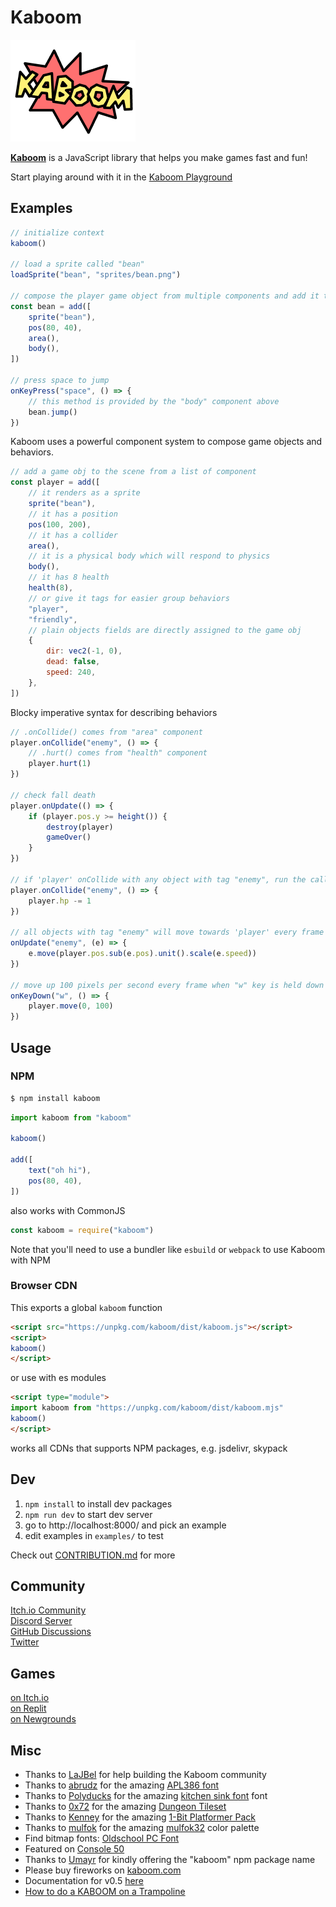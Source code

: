 # Kaboom

![kaboom](kaboom.png)

[**Kaboom**](https://kaboomjs.com) is a JavaScript library that helps you make games fast and fun!

Start playing around with it in the [Kaboom Playground](https://kaboomjs.com/play)

## Examples

```js
// initialize context
kaboom()

// load a sprite called "bean"
loadSprite("bean", "sprites/bean.png")

// compose the player game object from multiple components and add it to the game
const bean = add([
    sprite("bean"),
    pos(80, 40),
    area(),
    body(),
])

// press space to jump
onKeyPress("space", () => {
    // this method is provided by the "body" component above
    bean.jump()
})
```

Kaboom uses a powerful component system to compose game objects and behaviors.

```js
// add a game obj to the scene from a list of component
const player = add([
    // it renders as a sprite
    sprite("bean"),
    // it has a position
    pos(100, 200),
    // it has a collider
    area(),
    // it is a physical body which will respond to physics
    body(),
    // it has 8 health
    health(8),
    // or give it tags for easier group behaviors
    "player",
    "friendly",
    // plain objects fields are directly assigned to the game obj
    {
        dir: vec2(-1, 0),
        dead: false,
        speed: 240,
    },
])
```

Blocky imperative syntax for describing behaviors

```js
// .onCollide() comes from "area" component
player.onCollide("enemy", () => {
    // .hurt() comes from "health" component
    player.hurt(1)
})

// check fall death
player.onUpdate(() => {
    if (player.pos.y >= height()) {
        destroy(player)
        gameOver()
    }
})

// if 'player' onCollide with any object with tag "enemy", run the callback
player.onCollide("enemy", () => {
    player.hp -= 1
})

// all objects with tag "enemy" will move towards 'player' every frame
onUpdate("enemy", (e) => {
    e.move(player.pos.sub(e.pos).unit().scale(e.speed))
})

// move up 100 pixels per second every frame when "w" key is held down
onKeyDown("w", () => {
    player.move(0, 100)
})
```

## Usage

### NPM

```sh
$ npm install kaboom
```

```js
import kaboom from "kaboom"

kaboom()

add([
    text("oh hi"),
    pos(80, 40),
])
```

also works with CommonJS

```js
const kaboom = require("kaboom")
```

Note that you'll need to use a bundler like `esbuild` or `webpack` to use Kaboom with NPM

### Browser CDN

This exports a global `kaboom` function

```html
<script src="https://unpkg.com/kaboom/dist/kaboom.js"></script>
<script>
kaboom()
</script>
```

or use with es modules

```html
<script type="module">
import kaboom from "https://unpkg.com/kaboom/dist/kaboom.mjs"
kaboom()
</script>
```

works all CDNs that supports NPM packages, e.g. jsdelivr, skypack

## Dev

1. `npm install` to install dev packages
1. `npm run dev` to start dev server
1. go to http://localhost:8000/ and pick an example
1. edit examples in `examples/` to test

Check out [CONTRIBUTION.md](CONTRIBUTING.md) for more

## Community

[Itch.io Community](https://kaboomjs.itch.io/kaboom/community) <br>
[Discord Server](https://discord.gg/aQ6RuQm3TF) <br>
[GitHub Discussions](https://github.com/replit/kaboom/discussions) <br>
[Twitter](https://twitter.com/Kaboomjs)

## Games

[on Itch.io](https://itch.io/games/tag-kaboomjs) <br>
[on Replit](https://replit.com/apps/kaboom) <br>
[on Newgrounds](https://www.newgrounds.com/search/conduct/games?tags=kaboomjs)

## Misc

- Thanks to [LaJBel](https://lajbel.land/) for help building the Kaboom community
- Thanks to [abrudz](https://github.com/abrudz) for the amazing [APL386 font](https://abrudz.github.io/APL386/)
- Thanks to [Polyducks](http://polyducks.co.uk/) for the amazing [kitchen sink font](https://polyducks.itch.io/kitchen-sink-textmode-font) font
- Thanks to [0x72](https://0x72.itch.io/) for the amazing [Dungeon Tileset](https://0x72.itch.io/dungeontileset-ii)
- Thanks to [Kenney](https://kenney.nl/) for the amazing [1-Bit Platformer Pack](https://kenney.nl/assets/bit-platformer-pack)
- Thanks to [mulfok](https://twitter.com/MulfoK) for the amazing [mulfok32](https://lospec.com/palette-list/mulfok32) color palette
- Find bitmap fonts: [Oldschool PC Font](https://int10h.org/oldschool-pc-fonts)
- Featured on [Console 50](https://console.substack.com/p/console-50)
- Thanks to [Umayr](https://github.com/umayr) for kindly offering the "kaboom" npm package name
- Please buy fireworks on [kaboom.com](http://www.kaboom.com/)
- Documentation for v0.5 [here](https://kaboomlegacy.repl.co/)
- [How to do a KABOOM on a Trampoline](https://www.youtube.com/watch?v=3CemcWdc_Hc)
